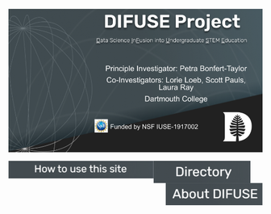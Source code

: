 ![DIFUSE Project at Dartmouth College. Funded by NSF IUSE1917002](https://github.com/difuse-dartmouth/.github/blob/362f6cb322fbde369a0a806404b6359095cce303/profile/DIFUSE%20splash.png)

<a href="https://github.com/difuse-dartmouth/.github/blob/ae1bde7e530cd803604403d8ef8ae5639bdf3754/profile/howto.md"><img src="profile/howto_button.png" alt="How to use this collection" align="left" style="width:3in"></a>
<a href="https://github.com/difuse-dartmouth/.github/blob/d33eabf1b578cbd339ea1cfa37aa980ff748d621/profile/module-directory.md"><img src="profile/directory-button.png" alt="Module Directory" align="left" style="width:2in"></a>
<a href="https://github.com/difuse-dartmouth/.github/blob/06ebfd184d6d0a4cea3909bb7da788f4d6af38cb/profile/about_difuse.md"><img src="profile/about_button.png" alt="About DIFUSE" align="right" style="width:2in"></a>

<!--
**Here are some ideas to get you started:**

🙋‍♀️ A short introduction - what is your organization all about?
🌈 Contribution guidelines - how can the community get involved?
👩‍💻 Useful resources - where can the community find your docs? Is there anything else the community should know?
🍿 Fun facts - what does your team eat for breakfast?
🧙 Remember, you can do mighty things with the power of [Markdown](https://docs.github.com/github/writing-on-github/getting-started-with-writing-and-formatting-on-github/basic-writing-and-formatting-syntax)
-->
